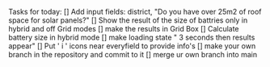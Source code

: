 Tasks for today: 
[] Add input fields: district, "Do you have over 25m2 of roof space for solar panels?" 
[] Show the result of the size of battries only in hybrid and off Grid modes
[] make the results in Grid Box
[] Calculate battery size in hybrid mode
[] make loading state " 3 seconds then results appear"
[] Put ' i ' icons near everyfield to provide info's 
[] make your own branch in the repository and commit to it
[] merge ur own branch into main
